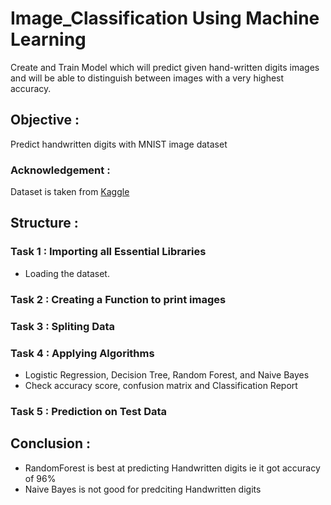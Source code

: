 # Image_Classification Using Machine Learning
Create and Train Model which will predict given hand-written digits images and will be able to distinguish between images with a very highest accuracy.

## Objective :
Predict handwritten digits with MNIST image dataset

### Acknowledgement : 
Dataset is taken from <a href="https://www.kaggle.com/dillsunnyb11/digit-recognizer/tasks"> Kaggle </a>

## Structure :

### Task 1 : Importing all Essential Libraries
* Loading the dataset.

### Task 2 : Creating a Function to print images

### Task 3 : Spliting Data 

### Task 4 : Applying Algorithms
*  Logistic Regression, Decision Tree, Random Forest, and  Naive Bayes
* Check accuracy score, confusion matrix and Classification Report  

### Task 5 : Prediction on Test Data

## Conclusion : 
- RandomForest is best at predicting Handwritten digits ie it got accuracy of 96%
- Naive Bayes is not good for predciting Handwritten digits
